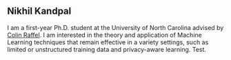 ## Nikhil Kandpal

I am a first-year Ph.D. student at the University of North Carolina advised by [Colin Raffel](https://colinraffel.com/).  I am interested in the theory and application of Machine Learning techniques that remain effective in a variety settings, such as limited or unstructured training data and privacy-aware learning. Test.
